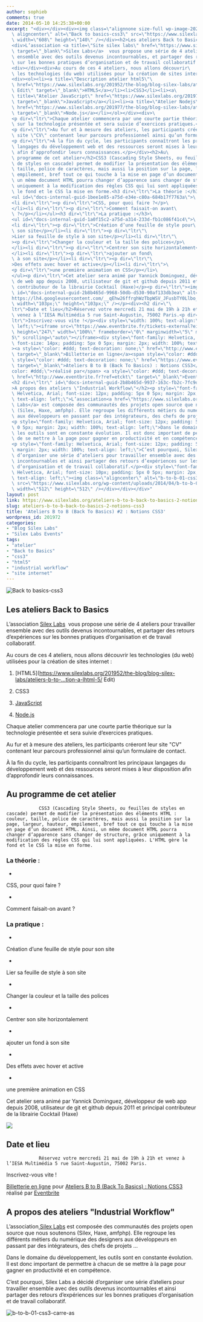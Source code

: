 ```yaml
---
author: sophieb
comments: true
date: 2014-05-10 14:25:38+00:00
excerpt: "<div></div><div><img class=\"alignnone size-full wp-image-202096\
  \ aligncenter\" alt=\"Back to basics-css3\" src=\"https://www.silexlabs.org/wp-content/uploads/2014/04/b-to-b-01-css3-bandeau-as.png\"\
  \ width=\"608\" height=\"140\" /></div><h2>Les ateliers Back to Basics</h2>\
  <div>L’association <a title=\"Site silex labs\" href=\"https://www.silexlabs.org/\"\
  \ target=\"_blank\">Silex Labs</a>  vous propose une série de 4 ateliers pour travailler\
  \ ensemble avec des outils devenus incontournables, et partager des retours d’expériences\
  \ sur les bonnes pratiques d’organisation et de travail collaboratif.</div>\
  <div></div><div>Au cours de ces 4 ateliers, nous allons découvrir\
  \ les technologies (du web) utilisées pour la création de sites internet :</div>\
  <div><ol><li><a title=\"Description atelier html5\"\
  \ href=\"https://www.silexlabs.org/201952/the-blog/blog-silex-labs/ateliers-b-to-…tion-a-lhtml-5/\
  \ ‎Edit\" target=\"_blank\">HTML5</a></li><li>CSS3</li><li><a\
  \ title=\"Atelier JavaScript\" href=\"https://www.silexlabs.org/201975/the-blog/blog-silex-labs/ateliers-b-to-b-back-to-basics-3-utilisation-de-javascript/\"\
  \ target=\"_blank\">JavaScript</a></li><li><a title=\"Atelier Nodejs\"\
  \ href=\"https://www.silexlabs.org/201977/the-blog/blog-silex-labs/ateliers-b-to-b-back-to-basics-4-debuter-node-js\"\
  \ target=\"_blank\">Node.js</a></li></ol></div><div>\
  <p dir=\"ltr\">Chaque atelier commencera par une courte partie théorique\
  \ sur la technologie présentée et sera suivie d’exercices pratiques.</p>\
  <p dir=\"ltr\">Au fur et à mesure des ateliers, les participants créeront leur\
  \ site \"CV\" contenant leur parcours professionnel ainsi qu’un formulaire de contact.</p>\
  <p dir=\"ltr\">À la fin du cycle, les participants connaîtront les principaux\
  \ langages du développement web et des ressources seront mises à leur disposition\
  \ afin d’approfondir leurs connaissances.</p></div><h2>Au\
  \ programme de cet atelier</h2>CSS3 (Cascading Style Sheets, ou feuilles\
  \ de styles en cascade) permet de modifier la présentation des éléments HTML : couleur,\
  \ taille, police de caractères, mais aussi la position sur la page, largeur, hauteur,\
  \ empilement, bref tout ce qui touche à la mise en page d’un document HTML. Ainsi,\
  \ un même document HTML pourra changer d’apparence sans changer de structure, grâce\
  \ uniquement à la modification des règles CSS qui lui sont appliquées. L'HTML gère\
  \ le fond et le CSS la mise en forme.<h3 dir=\"ltr\">La théorie :</h3>\
  <ul id=\"docs-internal-guid-1bee1e85-a75d-e34e-c80a-684b17f7763a\">\
  <li dir=\"ltr\"><p dir=\"ltr\">CSS, pour quoi faire ?</p>\
  </li><li dir=\"ltr\"><p dir=\"ltr\">Comment faisait-on avant\
  \ ?</p></li></ul><h3 dir=\"ltr\">La pratique :</h3>\
  <ul id=\"docs-internal-guid-1a0f15c2-a75d-a314-233d-fb1c086f41c4\">\
  <li dir=\"ltr\"><p dir=\"ltr\">Création d’une feuille de style pour\
  \ son site</p></li><li dir=\"ltr\"><p dir=\"ltr\"\
  >Lier sa feuille de style à son site</p></li><li dir=\"ltr\"\
  ><p dir=\"ltr\">Changer la couleur et la taille des polices</p>\
  </li><li dir=\"ltr\"><p dir=\"ltr\">Centrer son site horizontalement</p>\
  </li><li dir=\"ltr\"><p dir=\"ltr\">ajouter un fond\
  \ à son site</p></li><li dir=\"ltr\"><p dir=\"ltr\"\
  >Des effets avec hover et active</p></li><li dir=\"ltr\">\
  <p dir=\"ltr\">une première animation en CSS</p></li>\
  </ul><p dir=\"ltr\">Cet atelier sera animé par Yannick Dominguez, développeur\
  \ de web app depuis 2008, utilisateur de git et github depuis 2011 et principal\
  \ contributeur de la librairie Cocktail (Haxe)</p><p dir=\"ltr\"><img\
  \ id=\"docs-internal-guid-2b8b465d-9968-50db-d530-90af133db3ea\" alt=\"\" src=\"\
  https://lh4.googleusercontent.com/__qEhw26ffrghWzTbpWSV_JFusbTY0Llbo_LyA25BMibkbSwcIOEr0vSFDoQ3o4O4FUv3Dp6lDyUBpyg-k9lJQwnhAU6r4hl6A7rTUOxBwqUjZvs7yUyhQTThf11o3BOxA\"\
  \ width=\"103px;\" height=\"103px;\" /></p><div><h2 dir=\"\
  ltr\">Date et lieu</h2>Réservez votre mercredi 21 mai de 19h à 21h et\
  \ venez à l’IESA Multimédia 5 rue Saint-Augustin, 75002 Paris.<p dir=\"\
  ltr\">Inscrivez-vous vite !</p><div style=\"width: 100%; text-align:\
  \ left;\"><iframe src=\"https://www.eventbrite.fr/tickets-external?eid=11445685353&amp;ref=etckt\"\
  \ height=\"247\" width=\"100%\" frameborder=\"0\" marginwidth=\"5\" marginheight=\"\
  5\" scrolling=\"auto\"></iframe><div style=\"font-family: Helvetica, Arial;\
  \ font-size: 14px; padding: 5px 0 5px; margin: 2px; width: 100%; text-align: left;\"\
  ><a style=\"color: #ddd; text-decoration: none;\" href=\"http://www.eventbrite.fr/r/etckt\"\
  \ target=\"_blank\">Billetterie en ligne</a><span style=\"color: #ddd;\"> pour </span><a\
  \ style=\"color: #ddd; text-decoration: none;\" href=\"https://www.eventbrite.fr/e/billets-ateliers-b-to-b-back-to-basics-notions-css3-11445685353?ref=etckt\"\
  \ target=\"_blank\">Ateliers B to B (Back To Basics) : Notions CSS3</a> <span style=\"\
  color: #ddd;\">réalisé par</span> <a style=\"color: #ddd; text-decoration: none;\"\
  \ href=\"http://www.eventbrite.fr?ref=etckt\" target=\"_blank\">Eventbrite</a></div>\
  <h2 dir=\"ltr\" id=\"docs-internal-guid-2b8b465d-9937-163c-fb2c-7fc9d57f8359\"\
  >A propos des ateliers \"Industrial Workflow\"</h2><p style=\"font-family:\
  \ Helvetica, Arial; font-size: 12px; padding: 5px 0 5px; margin: 2px; width: 100%;\
  \ text-align: left;\">L’association<a href=\"https://www.silexlabs.org/\"> Silex\
  \ Labs</a> est composée des communautés des projets open source que nous soutenons\
  \ (Silex, Haxe, amfphp). Elle regroupe les différents métiers du numérique des designers\
  \ aux développeurs en passant par des intégrateurs, des chefs de projets ...</p>\
  <p style=\"font-family: Helvetica, Arial; font-size: 12px; padding: 5px\
  \ 0 5px; margin: 2px; width: 100%; text-align: left;\">Dans le domaine du développement,\
  \ les outils sont en constante évolution. Il est donc important de permettre à chacun\
  \ de se mettre à la page pour gagner en productivité et en compétence.</p>\
  <p style=\"font-family: Helvetica, Arial; font-size: 12px; padding: 5px 0 5px;\
  \ margin: 2px; width: 100%; text-align: left;\">C’est pourquoi, Silex Labs a décidé\
  \ d’organiser une série d’ateliers pour travailler ensemble avec des outils devenus\
  \ incontournables et ainsi partager des retours d’expériences sur les bonnes pratiques\
  \ d’organisation et de travail collaboratif.</p><div style=\"font-family:\
  \ Helvetica, Arial; font-size: 10px; padding: 5px 0 5px; margin: 2px; width: 100%;\
  \ text-align: left;\"><img class=\"aligncenter\" alt=\"b-to-b-01-css3-carre-as\"\
  \ src=\"https://www.silexlabs.org/wp-content/uploads/2014/04/b-to-b-01-css3-carre-as.png\"\
  \ width=\"512\" height=\"512\" /></div></div></div>"
layout: post
link: https://www.silexlabs.org/ateliers-b-to-b-back-to-basics-2-notions-css3/
slug: ateliers-b-to-b-back-to-basics-2-notions-css3
title: 'Ateliers B to B (Back To Basics) #2 : Notions CSS3'
wordpress_id: 201972
categories:
- "Blog Silex Labs"
- "Silex Labs Events"
tags:
- "atelier"
- "Back to Basics"
- "css3"
- "html5"
- "industrial workflow"
- "site internet"
---
```





![Back to basics-css3](https://www.silexlabs.org/wp-content/uploads/2014/04/b-to-b-01-css3-bandeau-as.png)




## Les ateliers Back to Basics




L’association [Silex Labs](https://www.silexlabs.org/)  vous propose une série de 4 ateliers pour travailler ensemble avec des outils devenus incontournables, et partager des retours d’expériences sur les bonnes pratiques d’organisation et de travail collaboratif.







Au cours de ces 4 ateliers, nous allons découvrir les technologies (du web) utilisées pour la création de sites internet :









  1. [HTML5](https://www.silexlabs.org/201952/the-blog/blog-silex-labs/ateliers-b-to-…tion-a-lhtml-5/ ‎Edit)


  2. CSS3


  3. [JavaScript](https://www.silexlabs.org/201975/the-blog/blog-silex-labs/ateliers-b-to-b-back-to-basics-3-utilisation-de-javascript/)


  4. [Node.js](https://www.silexlabs.org/201977/the-blog/blog-silex-labs/ateliers-b-to-b-back-to-basics-4-debuter-node-js)










Chaque atelier commencera par une courte partie théorique sur la technologie présentée et sera suivie d’exercices pratiques.




Au fur et à mesure des ateliers, les participants créeront leur site "CV" contenant leur parcours professionnel ainsi qu’un formulaire de contact.




À la fin du cycle, les participants connaîtront les principaux langages du développement web et des ressources seront mises à leur disposition afin d’approfondir leurs connaissances.








## Au programme de cet atelier


				CSS3 (Cascading Style Sheets, ou feuilles de styles en cascade) permet de modifier la présentation des éléments HTML : couleur, taille, police de caractères, mais aussi la position sur la page, largeur, hauteur, empilement, bref tout ce qui touche à la mise en page d’un document HTML. Ainsi, un même document HTML pourra changer d’apparence sans changer de structure, grâce uniquement à la modification des règles CSS qui lui sont appliquées. L'HTML gère le fond et le CSS la mise en forme.


### La théorie :






  *


CSS, pour quoi faire ?





  *


Comment faisait-on avant ?







### La pratique :






  *


Création d’une feuille de style pour son site





  *


Lier sa feuille de style à son site





  *


Changer la couleur et la taille des polices





  *


Centrer son site horizontalement





  *


ajouter un fond à son site





  *


Des effets avec hover et active





  *


une première animation en CSS







Cet atelier sera animé par Yannick Dominguez, développeur de web app depuis 2008, utilisateur de git et github depuis 2011 et principal contributeur de la librairie Cocktail (Haxe)




![](https://lh4.googleusercontent.com/__qEhw26ffrghWzTbpWSV_JFusbTY0Llbo_LyA25BMibkbSwcIOEr0vSFDoQ3o4O4FUv3Dp6lDyUBpyg-k9lJQwnhAU6r4hl6A7rTUOxBwqUjZvs7yUyhQTThf11o3BOxA)








## Date et lieu


				Réservez votre mercredi 21 mai de 19h à 21h et venez à l’IESA Multimédia 5 rue Saint-Augustin, 75002 Paris.


Inscrivez-vous vite !










[Billetterie en ligne](http://www.eventbrite.fr/r/etckt) pour [Ateliers B to B (Back To Basics) : Notions CSS3](https://www.eventbrite.fr/e/billets-ateliers-b-to-b-back-to-basics-notions-css3-11445685353?ref=etckt) réalisé par [Eventbrite](http://www.eventbrite.fr?ref=etckt)




## A propos des ateliers "Industrial Workflow"




L’association[ Silex Labs](https://www.silexlabs.org/) est composée des communautés des projets open source que nous soutenons (Silex, Haxe, amfphp). Elle regroupe les différents métiers du numérique des designers aux développeurs en passant par des intégrateurs, des chefs de projets ...




Dans le domaine du développement, les outils sont en constante évolution. Il est donc important de permettre à chacun de se mettre à la page pour gagner en productivité et en compétence.




C’est pourquoi, Silex Labs a décidé d’organiser une série d’ateliers pour travailler ensemble avec des outils devenus incontournables et ainsi partager des retours d’expériences sur les bonnes pratiques d’organisation et de travail collaboratif.





![b-to-b-01-css3-carre-as](https://www.silexlabs.org/wp-content/uploads/2014/04/b-to-b-01-css3-carre-as.png)






